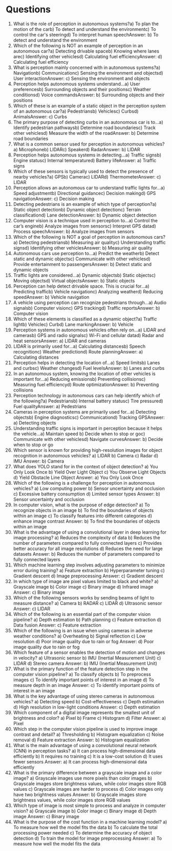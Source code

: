 # Questions

1. What is the role of perception in autonomous systems?a)	To plan the motion of the carb)	To detect and understand the environmentc)	To control the car's steeringd)	To interpret human speechAnswer: b) To detect and understand the environment
2. Which of the following is NOT an example of perception in an autonomous car?a)	Detecting drivable spaceb)	Knowing where lanes arec)	Identifying other vehiclesd)	Calculating fuel efficiencyAnswer: d) Calculating fuel efficiency
3. What is perception mainly concerned with in autonomous systems?a)	Navigationb)	Communicationc)	Sensing the environment and objectsd)	User interactionAnswer: c) Sensing the environment and objects
4. Perception helps autonomous systems understand...a)	User preferencesb)	Surrounding objects and their positionsc)	Weather conditionsd)	Voice commandsAnswer: b) Surrounding objects and their positions
5. Which of these is an example of a static object in the perception system of an autonomous car?a)	Pedestriansb)	Vehiclesc)	Curbsd)	AnimalsAnswer: c) Curbs
6. The primary purpose of detecting curbs in an autonomous car is to...a)	Identify pedestrian pathwaysb)	Determine road boundariesc)	Track other vehiclesd)	Measure the width of the roadAnswer: b) Determine road boundaries
7. What is a common sensor used for perception in autonomous vehicles?a)	Microphoneb)	LIDARc)	Speakerd)	RadarAnswer: b) LIDAR
8. Perception helps autonomous systems in detecting...a)	Traffic signsb)	Engine statusc)	Internal temperatured)	Battery lifeAnswer: a) Traffic signs
9. Which of these sensors is typically used to detect the presence of nearby vehicles?a)	GPSb)	Camerac)	LIDARd)	ThermometerAnswer: c) LIDAR
10. Perception allows an autonomous car to understand traffic lights for...a)	Speed adjustmentb)	Directional guidancec)	Decision makingd)	GPS navigationAnswer: c) Decision making
     
11. Detecting pedestrians is an example of which type of perception?a)	Static object detectionb)	Dynamic object detectionc)	Terrain classificationd)	Lane detectionAnswer: b) Dynamic object detection
12. Computer vision is a technique used in perception to...a)	Control the car’s engineb)	Analyze images from sensorsc)	Interpret GPS datad)	Process speechAnswer: b) Analyze images from sensors
13. Which of the following is NOT a goal of perception in autonomous cars?a)	Detecting pedestriansb)	Measuring air qualityc)	Understanding traffic signsd)	Identifying other vehiclesAnswer: b) Measuring air quality
14. Autonomous cars use perception to...a)	Predict the weatherb)	Detect static and dynamic objectsc)	Communicate with other vehiclesd)	Provide entertainment to passengersAnswer: b) Detect static and dynamic objects
15. Traffic lights are considered...a)	Dynamic objectsb)	Static objectsc)	Moving objectsd)	Virtual objectsAnswer: b) Static objects
     
16. Perception can help detect drivable space. This is crucial for...a)	Predicting trafficb)	Vehicle navigationc)	Analyzing weatherd)	Reducing speedAnswer: b) Vehicle navigation
17. A vehicle using perception can recognize pedestrians through...a)	Audio signalsb)	Computer visionc)	GPS trackingd)	Traffic reportsAnswer: b) Computer vision
18. Which of these elements is classified as a dynamic object?a)	Traffic lightb)	Vehiclec)	Curbd)	Lane markingAnswer: b) Vehicle
19. Perception systems in autonomous vehicles often rely on...a)	LIDAR and camerasb)	GPS and radio signalsc)	Wi-Fi and cellular datad)	Radar and heat sensorsAnswer: a) LIDAR and cameras
20. LIDAR is primarily used for...a)	Calculating distancesb)	Speech recognitionc)	Weather predictiond)	Route planningAnswer: a) Calculating distances 
21. Perception helps in detecting the location of...a)	Speed limitsb)	Lanes and curbsc)	Weather changesd)	Fuel levelsAnswer: b) Lanes and curbs
22. In an autonomous system, knowing the location of other vehicles is important for...a)	Reducing emissionsb)	Preventing collisionsc)	Measuring fuel efficiencyd)	Route optimizationAnswer: b) Preventing collisions
23. Perception technology in autonomous cars can help identify which of the following?a)	Pedestriansb)	Internal battery statusc)	Tire pressured)	Fuel qualityAnswer: a) Pedestrians
24. Cameras in perception systems are primarily used for...a)	Detecting objectsb)	Engine diagnosticsc)	Communicationd)	Tracking GPSAnswer: a) Detecting objects
25. Understanding traffic signs is important in perception because it helps the vehicle...a)	Maintain speed
    b)	Decide when to stop or goc)	Communicate with other vehiclesd)	Navigate curvesAnswer: b) Decide when to stop or go
     
26. Which sensor is known for providing high-resolution images for object recognition in autonomous vehicles?
    a)	LIDAR
    b)	Camera
    c)	Radar
    d)	IMU
    Answer: b) Camera
27. What does YOLO stand for in the context of object detection?
    a)	You Only Look Once
    b)	 Yield Over Light Object
    c)	 You Observe Light Objects
    d)	 Yield Obstacle Line Object
    Answer: a) You Only Look Once
28. Which of the following is a challenge for perception in autonomous vehicles?
    a)	Low computing power
    b)	Sensor uncertainty and occlusion
    c)	Excessive battery consumption
    d)	Limited sensor types
    Answer: b) Sensor uncertainty and occlusion
29. In computer vision, what is the purpose of edge detection?
    a)	To recognize objects in an image
    b)	To find the boundaries of objects within an image
    c)	To classify features into different categories
    d)	enhance image contrast
    Answer: b) To find the boundaries of objects within an image
30. What is the advantage of using a convolutional layer in deep learning for image processing?
    a)	Reduces the complexity of data
    b)	Reduces the number of parameters compared to fully connected layers
    c)	Provides better accuracy for all image resolutions
    d)	Reduces the need for large datasets
    Answer: b) Reduces the number of parameters compared to fully connected layers
     
31. Which machine learning step involves adjusting parameters to minimize error during training?
    a)	Feature extraction
    b)	Hyperparameter tuning
    c)	Gradient descent
    d)	Image preprocessing
    Answer: c) Gradient descent
32. In which type of image are pixel values limited to black and white?
    a)	Grayscale image
    b)	Color image
    c)	Binary image
    d)	Infrared image
    Answer: c) Binary image
33. Which of the following sensors works by sending beams of light to measure distance?
    a)	Camera
    b)	RADAR
    c)	LIDAR
    d)	Ultrasonic sensor
    Answer: c) LIDAR
34. Which of the following is an essential part of the computer vision pipeline?
    a)	Depth estimation
    b)	Path planning
    c)	Feature extraction
    d)	Data fusion
    Answer: c) Feature extraction
35. Which of the following is an issue when using cameras in adverse weather conditions?
    a)	Overheating
    b)	Signal reflection
    c)	Low resolution
    d)	Poor image quality due to rain or fog
    Answer: d) Poor image quality due to rain or fog
     
36. Which feature of a sensor enables the detection of motion and changes in velocity?
    a)	Ultrasonic sensor
    b)	IMU (Inertial Measurement Unit)
    c)	LIDAR
    d)	Stereo camera
    Answer: b) IMU (Inertial Measurement Unit)
37. What is the primary function of the feature detection step in the computer vision pipeline?
    a)	To classify objects
    b)	To preprocess images
    c)	To identify important points of interest in an image
    d)	To measure depth in an image
    Answer: c) To identify important points of interest in an image
38. What is the key advantage of using stereo cameras in autonomous vehicles?
    a)	Detecting speed
    b)	Cost-effectiveness
    c)	Depth estimation
    d)	High resolution in low-light conditions
    Answer: c) Depth estimation
39. Which component of a digital image represents the smallest unit of brightness and color?
    a)	Pixel
    b)	Frame
    c)	Histogram
    d)	Filter
    Answer: a) Pixel
40. Which step in the computer vision pipeline is used to improve image contrast and detail?
    a)	Thresholding
    b)	Histogram equalization
    c)	Noise removal
    d)	Feature extraction
    Answer: b) Histogram equalization
41. What is the main advantage of using a convolutional neural network (CNN) in perception tasks?
    a)	It can process high-dimensional data efficiently
    b)	It requires no training
    c)	It is a low-cost solution
    d)	It uses fewer sensors
    Answer: a) It can process high-dimensional data efficiently
42. What is the primary difference between a grayscale image and a color image?
    a)	Grayscale images use more pixels than color images
    b)	Grayscale images store brightness values, while color images store RGB values
    c)	Grayscale images are harder to process
    d)	Color images only have two brightness values
    Answer: b) Grayscale images store brightness values, while color images store RGB values
43. Which type of image is most simple to process and analyze in computer vision?
    a)	Grayscale image
    b)	Color image
    c)	Binary image
    d)	Depth image
    Answer: c) Binary image
44. What is the purpose of the cost function in a machine learning model?
    a)	To measure how well the model fits the data
    b)	To calculate the total processing power needed
    c)	To determine the accuracy of object detection
    d)	To train the model for image preprocessing
    Answer: a) To measure how well the model fits the data
